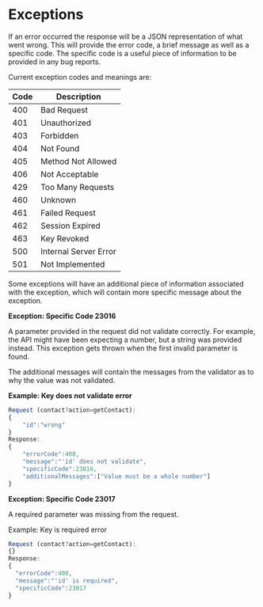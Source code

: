 # Exceptions

If an error occurred the response will be a JSON representation of what went wrong. This will provide the error code, a brief message as well as a specific code. The specific code is a useful piece of information to be provided in any bug reports.

Current exception codes and meanings are:

| Code | Description |
| --- | --- |
| 400 |	Bad Request
| 401 |	Unauthorized
| 403 |	Forbidden
| 404 |	Not Found
| 405 |	Method Not Allowed
| 406 |	Not Acceptable
| 429 |	Too Many Requests
| 460 |	Unknown
| 461 |	Failed Request
| 462 |	Session Expired
| 463 |	Key Revoked
| 500 |	Internal Server Error
| 501 |	Not Implemented

Some exceptions will have an additional piece of information associated with the exception, which will contain more specific message about the exception.

**Exception: Specific Code 23016**

A parameter provided in the request did not validate correctly. For example, the API might have been expecting a number, but a string was provided instead. This exception gets thrown when the first invalid parameter is found.

The additional messages will contain the messages from the validator as to why the value was not validated.

**Example: Key does not validate error**

```javascript
Request (contact?action=getContact):
{
    "id":"wrong"
}
Response:
{
    "errorCode":400,
    "message":"'id' does not validate",
    "specificCode":23016,
    "additionalMessages":["Value must be a whole number"]
}
```

**Exception: Specific Code 23017**

A required parameter was missing from the request.

Example: Key is required error

```javascript
Request (contact?action=getContact):
{}
Response:
{
  "errorCode":400,
  "message":"'id' is required",
  "specificCode":23017
}
```
